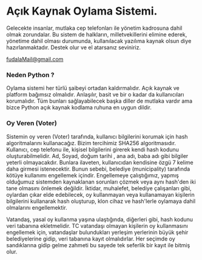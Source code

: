 # Açık Kaynak Oylama Sistemi.

Gelecekte insanlar, mutlaka cep telefonları ile yönetim kadrosuna dahil olmak zorundalar. Bu sistem de halkların, milletvekillerini elimine ederek, yönetime dahil olması durumunda, kullanılacak yazılıma kaynak olsun diye hazırlanmaktadır. Destek olur ve el atarsanız seviniriz.

fudalaMail@gmail.com

### Neden Python ?

Oylama sistemi her türlü şaibeyi ortadan kaldırmalıdır. Açık kaynak ve platform bağımsız olmalıdır. Anlaşılır, basit ve bir o kadar da kullanıcıları korumalıdır. Tüm bunları sağlayabilecek başka diller de mutlaka vardır ama bizce Python açık kaynak kodlama ruhuna en uygun dildir.

### Oy Veren (Voter)

Sistemin oy veren (Voter) tarafında, kullanıcı bilgilerini korumak için hash algoritmalarını kullanacağız. Bizim tercihimiz SHA256 algoritmasıdır. Kullanıcı, cep telefonu ile, kişisel bilgilerini girerek kendi hash kodunu oluşturabilmelidir. Ad, Soyad, doğum tarihi , ana adı, baba adı gibi bilgiler yeterli olmayacakdır. Bunlara ilaveten, kullanıcıdan kendisine özgü 7 kelime daha girmesi istenecektir. Bunun sebebi, belediye (municipality) tarafında kötüye kullanımı engellemek içindir. Engellemeye çalıştığımız, yapmış olduğumuz sistemden kaynaklanan sorunları çözmek veya aynı hash'den iki tane olmasını önlemek değildir. İktidar, muhalefet, belediye çalışanları gibi, oylardan çıkar elde edebilecek, oy kullanmayan veya kullanamayan kişilerin bilgilerini kullanarak hash oluşturup, klon cihaz ve hash'lerle oylamaya dahil olmalarını engellemektir.

Vatandaş, yasal oy kullanma yaşına ulaştığında, diğerleri gibi, hash kodunu veri tabanına ekletmelidir. TC vatandaşı olmayan kişilerin oy kullanmasını engellemek için, vatandaşlar bulundukları yerleşim yerlerinin büyük şehir belediyelerine gidip, veri tabanına kayıt olmalıdırlar. Her seçimde oy sandıklarına gidip gelme zahmeti bu sayede tek seferlik bir kayıt ile bitmiş olur.



